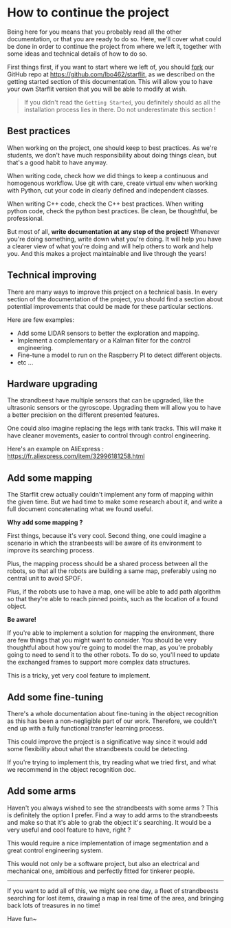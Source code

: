 # How to continue the project

Being here for you means that you probably read all the other
documentation, or that you are ready to do so. Here, we'll cover
what could be done in order to continue the project from where we
left it, together with some ideas and technical details of how to
do so.

First things first, if you want to start where we left of, you
should [fork](https://en.wikipedia.org/wiki/Fork) our GitHub repo
at https://github.com/lbo462/starflit, as we described on the
getting started section of this documentation. This will allow
you to have your own Starflit version that you will be able to
modify at wish.

> If you didn't read the `Getting Started`, you definitely should
> as all the installation process lies in there. Do not
> underestimate this section !

## Best practices

When working on the project, one should keep to best practices.
As we're students, we don't have much responsibility about doing
things clean, but that's a good habit to have anyway.

When writing code, check how we did things to keep a continuous
and homogenous workflow. Use git with care, create virtual env
when working with Python, cut your code in clearly defined and
independent classes.

When writing C++ code, check the C++ best practices. When
writing python code, check the python best practices. Be clean,
be thoughtful, be professional.

But most of all, __write documentation at any step of the__
__project!__ Whenever you're doing something, write down what
you're doing. It will help you have a clearer view of what you're
doing and will help others to work and help you. And this makes
a project maintainable and live through the years!

## Technical improving

There are many ways to improve this project on a technical basis.
In every section of the documentation of the project, you should
find a section about potential improvements that could be made
for these particular sections.

Here are few examples:
- Add some LIDAR sensors to better the exploration and mapping.
- Implement a complementary or a Kalman filter for the control
engineering.
- Fine-tune a model to run on the Raspberry PI to detect
different objects.
- etc ...

## Hardware upgrading

The strandbeest have multiple sensors that can be upgraded, like
the ultrasonic sensors or the gyroscope. Upgrading them will
allow you to have a better precision on the different presented
features.

One could also imagine replacing the legs with tank
tracks. This will make it have cleaner movements, easier to
control through control engineering.

Here's an example on AliExpress : 
https://fr.aliexpress.com/item/32996181258.html

## Add some mapping

The Starflit crew actually couldn't implement any form of mapping
within the given time. But we had time to make some research
about it, and write a full document concatenating what we found
useful.

__Why add some mapping ?__

First things, because it's very cool. Second thing, one could
imagine a scenario in which the stranbeests will be aware of its
environment to improve its searching process.

Plus, the mapping process should be a shared process between all
the robots, so that all the robots are building a same map,
preferably using no central unit to avoid SPOF.

Plus, if the robots use to have a map, one will be able to add
path algorithm so that they're able to reach pinned points, such
as the location of a found object.

__Be aware!__

If you're able to implement a solution for mapping the
environment, there are few things that you might want to consider.
You should be very thoughtful about how you're going to model
the map, as you're probably going to need to send it to the other
robots. To do so, you'll need to update the exchanged frames
to support more complex data structures.

This is a tricky, yet very cool feature to implement.

## Add some fine-tuning

There's a whole documentation about fine-tuning in the object
recognition as this has been a non-negligible part of our work.
Therefore, we couldn't end up with a fully functional transfer
learning process.

This could improve the project is a significative way since it
would add some flexibility about what the strandbeests could be
detecting.

If you're trying to implement this, try reading what we tried
first, and what we recommend in the object recognition doc.


## Add some arms

Haven't you always wished to see the strandbeests with some arms ?
This is definitely the option I prefer. Find a way to add arms
to the strandbeests and make so that it's able to grab the object
it's searching. It would be a very useful and cool feature to
have, right ?

This would require a nice implementation of image segmentation
and a great control engineering system.

This would not only be a software project, but also an electrical
and mechanical one, ambitious and perfectly fitted for tinkerer
people.

---

If you want to add all of this, we might see one day, a fleet
of strandbeests searching for lost items, drawing a map in real
time of the area, and bringing back lots of treasures in no time!

Have fun~